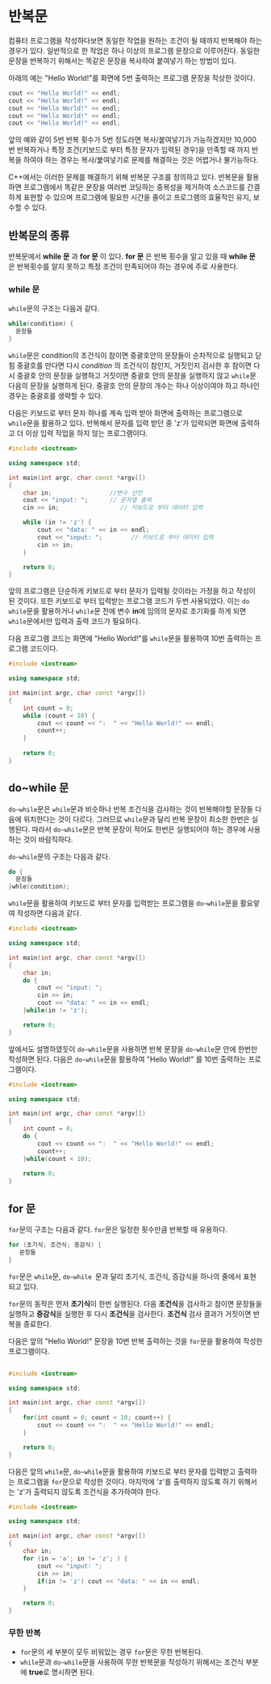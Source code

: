 # 반복문 

컴퓨터 프로그램을 작성하다보면 동일한 작업을 원하는 조건이 될 때까지 반복해야 하는 경우가 있다. 
일반적으로 한 작업은 하나 이상의 프로그램 문장으로 이루어진다. 동일한 문장을 반복하기 위해서는 똑같은 문장을 복사하여 붙여넣기 하는 방법이 있다. 

아래의 예는 "Hello World!"를 화면에 5번 출력하는 프로그램 문장을 작상한 것이다.

```C++
cout << "Hello World!" << endl;
cout << "Hello World!" << endl;
cout << "Hello World!" << endl;
cout << "Hello World!" << endl;
cout << "Hello World!" << endl;
```

앞의 예와 같이 5번 반복 횟수가 5번 정도라면 복사\/붙여넣기가 가능하겠지만 10,000번 반복하거나 특정 조건(키보드로 부터 특정 문자가 입력된 경우)을
만족할 때 까지 반복을 하여야 하는 경우는 복사\/붙여넣기로 문제를 해결하는 것은 어렵거나 불가능하다. 

C++에서는 이러한 문제를 해결하기 위해 반복문 구조를 정의하고 있다. 반복문을 활용하면 프로그램에서 똑같은 문장을 여러번 코딩하는 
중복성을 제거하여 소스코드를 간결하게 표현할 수 있으며 프로그램에 필요한 시간을 줄이고 프로그램의 효율적인 유지, 보수할 수 있다.  


## 반복문의 종류 

반복문에서 **while 문** 과 **for 문** 이 있다.  **for 문** 은 반복 횟수을 알고 있을 때 **while 문** 은 반복횟수를 
알지 못하고 특정 조건이 만족되어야 하는 경우에 주로 사용한다. 
 
### while  문 

```while```문의 구조는 다음과 같다.
```C++
while(condition) {
  문장들
}
```
```while```문은 condition의 조건식이 참이면 중괄호안의 문장들이 순차적으로 실행되고 닫힘 중괄호를 만다면 다시 _condition_ 의 조건식이 참인지, 거짓인지 검사한 후 
참이면 다시 중괄호 안의 문장을 실행하고 거짓이면 중괄호 안의 문장을 실행하지 않고  ```while```문 다음의 문장을 실행하게 된다. 
중괄호 안의 문장의 개수는 하나 이상이여야 하고 하나인 경우는 중괄호를 생략할 수 있다. 

다음은 키보드로 부터 문자 하나를 계속 입력 받아 화면에 출력하는 프로그램으로 ```while```문을 활용하고 있다.
반복해서 문자를 입력 받던 중 'z'가 입력되면 화면에 출력하고 더 이상 입력 작업을 하지 않는 프로그램이다. 

```c++
#include <iostream>

using namespace std;

int main(int argc, char const *argv[])
{
	char in;                //변수 선언
	cout << "input: ";      // 문자열 출력
	cin >> in;                 // 키보드로 부터 데이터 입력

	while (in != 'z') {
		cout << "data: " << in << endl;
		cout << "input: ";        // 키보드로 부터 데이터 입력
		cin >> in;
	}

	return 0;
}
```
앞의 프로그램은 단순하게 키보드로 부터 문자가 입력될 것이라는 가정을 하고 작성이 된 것이다. 또한 키보드로 부터 입력받는 프로그램 코드가 두번 사용되었다. 
이는 ```do while```문을 활용하거나 ```while```문 전에 변수 **in**에 임의의 문자로 초기화를 하게 되면 ```while```문에서만 입력과 출력 코드가
필요하다.

다음 프로그램 코드는 화면에 "Hello World!"를 ```while```문을 활용하여 10번 출력하는 프로그램 코드이다.

```C++
#include <iostream>

using namespace std;

int main(int argc, char const *argv[])
{
	int count = 0;
	while (count < 10) {
		cout << count << ":  " << "Hello World!" << endl;		
		count++;
	}
	
	return 0;
}
```
## do~while 문 

```do~while```문은 ```while```문과 비슷하나 반복 조건식을 검사하는 것이 반복해야할 문장들 다음에 위치한다는 것이 다르다. 그러므로 ```while```문과 달리
반복 문장이 최소한 한번은 실행된다. 따라서 ```do~while```문은 반복 문장이 적어도 한번은 실행되어야 하는 경우에 사용하는 것이 바람직하다.  

```do~while```문의 구조는 다음과 같다.

```C++
do {
  문장들
}whle(condition);
```

```while```문을 활용하여 키보드로 부터 문자를 입력받는 프로그램을 ```do~while```문을 활요앟여 작성하면 다음과 같다. 
		
```c++
#include <iostream>

using namespace std;

int main(int argc, char const *argv[])
{
	char in;
	do {
		cout << "input: ";
		cin >> in;
		cout << "data: " << in << endl;
	}while(in != 'z');

	return 0;
}
```

앞에서도 설명하였듯이  ```do~while```문을 사용하면 반복 문장을 ```do~while```문 안에 한번만 작성하면 된다. 다음은 ```do~while```문을 활용하여 "Hello World!" 를 10번 출력하는 프로그램이다. 

```C++
#include <iostream>

using namespace std;

int main(int argc, char const *argv[])
{
	int count = 0;
	do {
		cout << count << ":  " << "Hello World!" << endl;
		count++;
	}while(count < 10);
	
	return 0;
}
```

## for 문

```for```문의 구조는 다음과 같다. ```for```문은 일정한 횟수만큼 반복할 때 유용하다. 

```C++
for (초기식; 조건식; 증감식) {
   문장들
}
```

```for```문은 ```while```문, ```do~while ```문과 달리 초기식, 조건식, 증감식을 하나의 줄에서 표현되고 있다.

```for```문의 동작은 먼저 **초기식**이 한번 실행된다. 다음 **조건식**을 검사하고 참이면 문장들을 실행하고 **증감식**을 실행한 후 다시 **조건식**을 검사한다.
**조건식** 검사 결과가 거짓이면 반복을 종료한다. 

다음은 앞의 "Hello World!" 문장을 10번 반복 출력하는 것을 ```for```문을 활용하여 작성한 프로그램이다. 

```C++

#include <iostream>

using namespace std;

int main(int argc, char const *argv[])
{	
	for(int count = 0; count < 10; count++) {
		cout << count << ":  " << "Hello World!" << endl;
	}

	return 0;
}
```

다음은 앞의 ```while```문, ```do~while```문을 활용하여 키보드로 부터 문자를 입력받고 출력하는 프로그램을 ```for```문으로 작성한 것이다.
마지막에 'z'를 출력하지 않도록 하기 위해서는 'z'가 출력되지 않도록 조건식을 추가하여야 한다. 


```C++
#include <iostream>

using namespace std;

int main(int argc, char const *argv[])
{
	char in;
	for (in = 'a'; in != 'z'; ) {
		cout << "input: ";
		cin >> in;	
		if(in != 'z') cout << "data: " << in << endl;
	}

	return 0;
}
```

### 무한 반복

* ```for```문의 세 부분이 모두 비워있는 경우 ```for```문은 무한 반복된다.
* ```while```문과 ```do~while```문을 사용하여 무한 반복문을 작성하기 위해서는 조건식 부분에 **true**로 명시하면 된다.


